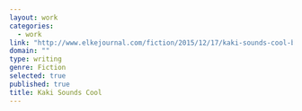 ```yaml
---
layout: work
categories: 
  - work
link: "http://www.elkejournal.com/fiction/2015/12/17/kaki-sounds-cool-by-kris-hartrum"
domain: ""
type: writing
genre: Fiction
selected: true
published: true
title: Kaki Sounds Cool
---
```


